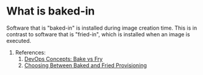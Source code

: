 # What is baked-in

Software that is "baked-in" is installed during image creation time.
This is in contrast to software that is "fried-in", which is installed when an image is executed.

1. References:
    1. [DevOps Concepts: Bake vs Fry]
    1. [Choosing Between Baked and Fried Provisioning]

[Choosing Between Baked and Fried Provisioning]: https://dzone.com/articles/choosing-between-baked-and-fried-provisioning
[DevOps Concepts: Bake vs Fry]: https://medium.com/@Joachim8675309/devops-concepts-bake-vs-fry-1-d8580a4fa41f
